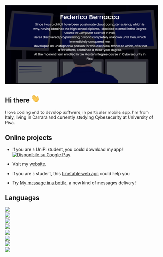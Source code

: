 [![Header](https://github.com/fedehsq/fedehsq/blob/main/images/me.png "Header")](https://fedehsq.github.io/)


## Hi there <img src="https://github.com/fedehsq/fedehsq/blob/main/images/hi.gif" width="30px">
I love coding and to develop software, in particular mobile app. I'm from Italy, living in Carrara and currently studying Cybesecurity at University of Pisa.

## Online projects
* If you are a UniPi student, you could download my app!  
  <a href='https://play.google.com/store/apps/details?id=com.fedeveloper.libretto&pcampaignid=pcampaignidMKT-Other-global-all-co-prtnr-py-PartBadge-Mar2515-1'><img
                          alt='Disponibile su Google Play'
                          src='https://play.google.com/intl/en_us/badges/static/images/badges/it_badge_web_generic.png' style="width: 185px;" />
                          </a>

* Visit my [website](https://fedehsq.github.io/).
* If you are a student, this [timetable web app](https://fedehsq.github.io/timetable/) could help you.
* Try [My message in a bottle](https://my-message-in-a-bottle.herokuapp.com/), a new kind of messages delivery! 

## Languages
![](https://img.shields.io/badge/Code-Dart-red)\
![](https://img.shields.io/badge/Code-Java-orange)\
![](https://img.shields.io/badge/Code-JavaScript-important)\
![](https://img.shields.io/badge/Code-C(++)-yellow)\
![](https://img.shields.io/badge/Code-Python-yellowgreen)\
![](https://img.shields.io/badge/Code-Swift-green)\
![](https://img.shields.io/badge/Code-OCaml-success)\
![](https://img.shields.io/badge/Code-Go-darkgreen)

